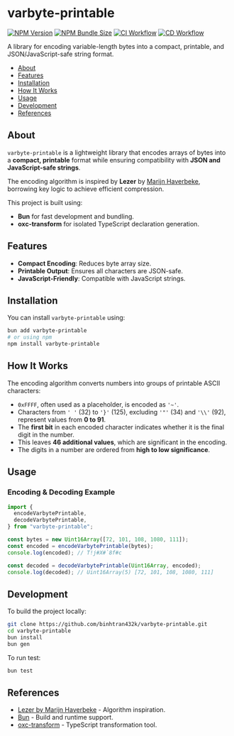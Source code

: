 # varbyte-printable

[![NPM Version](https://img.shields.io/npm/v/varbyte-printable)](https://www.npmjs.com/package/varbyte-printable)
[![NPM Bundle Size](https://img.shields.io/bundlephobia/minzip/varbyte-printable)](https://www.npmjs.com/package/varbyte-printable)
[![CI Workflow](https://github.com/binhtran432k/varbyte-printable/actions/workflows/ci.yml/badge.svg)](https://github.com/binhtran432k/varbyte-printable/actions/workflows/ci.yml)
[![CD Workflow](https://github.com/binhtran432k/varbyte-printable/actions/workflows/cd.yml/badge.svg)](https://github.com/binhtran432k/varbyte-printable/actions/workflows/cd.yml)

A library for encoding variable-length bytes into a compact, printable, and
JSON/JavaScript-safe string format.

<!--toc:start-->

- [About](#about)
- [Features](#features)
- [Installation](#installation)
- [How It Works](#how-it-works)
- [Usage](#usage)
- [Development](#development)
- [References](#references)
<!--toc:end-->

## About

`varbyte-printable` is a lightweight library that encodes arrays of bytes into
a **compact, printable** format while ensuring compatibility with **JSON and
JavaScript-safe strings**.

The encoding algorithm is inspired by **Lezer** by [Marijn
Haverbeke](https://github.com/lezer-parser), borrowing key logic to achieve
efficient compression.

This project is built using:

- **Bun** for fast development and bundling.
- **oxc-transform** for isolated TypeScript declaration generation.

## Features

- **Compact Encoding**: Reduces byte array size.
- **Printable Output**: Ensures all characters are JSON-safe.
- **JavaScript-Friendly**: Compatible with JavaScript strings.

## Installation

You can install `varbyte-printable` using:

```sh
bun add varbyte-printable
# or using npm
npm install varbyte-printable
```

## How It Works

The encoding algorithm converts numbers into groups of printable ASCII characters:

- `0xFFFF`, often used as a placeholder, is encoded as `'~'`.
- Characters from `' '` (32) to `'}'` (125), excluding `'"'` (34) and `'\\'`
  (92), represent values from **0 to 91**.
- The **first bit** in each encoded character indicates whether it is the final
  digit in the number.
- This leaves **46 additional values**, which are significant in the encoding.
- The digits in a number are ordered from **high to low significance**.

## Usage

### Encoding & Decoding Example

```ts
import {
  encodeVarbytePrintable,
  decodeVarbytePrintable,
} from "varbyte-printable";

const bytes = new Uint16Array([72, 101, 108, 1080, 111]);
const encoded = encodeVarbytePrintable(bytes);
console.log(encoded); // T!j#X#`8f#c

const decoded = decodeVarbytePrintable(Uint16Array, encoded);
console.log(decoded); // Uint16Array(5) [72, 101, 108, 1080, 111]
```

## Development

To build the project locally:

```sh
git clone https://github.com/binhtran432k/varbyte-printable.git
cd varbyte-printable
bun install
bun gen
```

To run test:

```sh
bun test
```

## References

- [Lezer by Marijn Haverbeke](https://github.com/lezer-parser) - Algorithm inspiration.
- [Bun](https://bun.sh/) - Build and runtime support.
- [oxc-transform](https://github.com/oxc-project/oxc) - TypeScript
  transformation tool.
